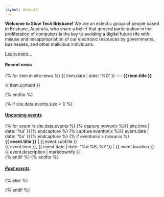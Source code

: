 ```yaml
---
layout: default
---
```


__Welcome to Slow Tech Brisbane!__ We are an eclectic group of people based in Brisbane, Australia, who share a belief that general participation in the proliferation of computers is the key to avoiding a digital future rife with misuse and misappropriation of our electronic resources by governments, businesses, and other malicious individuals.

[Learn more...](/about/)

#### Recent news

{% for item in site.news %}
  {{ item.date | date: '%D' }} --- <strong>{{ item.title }}</strong>

  <div class="index-news">
    {{ item.content }}
  </div>

{% endfor %}

{% if site.data.events.size < 0 %}

#### [Upcoming events](/events/)

<div id="events">
{% for event in site.data.events %}
  {% capture nowunix %}{{ site.time | date: '%s' }}{% endcapture %}
  {% capture eventunix %}{{ event.date | date: '%s' }}{% endcapture %}
  {% if eventunix > nowunix %}
  <div class="event">
    <strong>{{ event.title }}</strong> | {{ event.subtitle }}
    <div class="meta">
      <span class="time">{{ event.time }}, {{ event.date | date: "%d %B, %Y"}}</span>
    <span class="separator">|</span>
    {{ event.location }} <a href="https://www.openstreetmap.org/{{ event.osm }}"><span class="glyphicon glyphicon-map-marker"></span></a>
    </div>
    <div class="description">{{ event.description | markdownify }}</div>
  {% endif %}
{% endfor %}
</div>
</div>

##### [Past events](events#past)

{% else %}

{% endif %}
